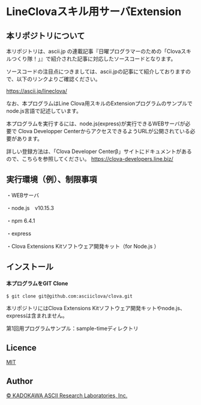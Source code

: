  LineClovaスキル用サーバExtension
====

## 本リポジトリについて
本リポジトリは、ascii.jp の連載記事『日曜プログラマーのための「Clovaスキルつくり隊！」』で紹介された記事に対応したソースコードとなります。

ソースコードの注目点につきましては、ascii.jpの記事にて紹介しておりますので、以下のリンクよりご確認ください。

https://ascii.jp/lineclova/

なお、本プログラムはLine Clova用スキルのExtensionプログラムのサンプルでnode.js言語で記述しています。

本プログラムを実行するには、node.js(express)が実行できるWEBサーバが必要で
Clova Developper CenterからアクセスできるようURLが公開されている必要があります。

詳しい登録方法は、「Clova Developer Centerβ」サイトにドキュメントがあるので、こちらを参照してください。
https://clova-developers.line.biz/

## 実行環境（例）、制限事項
・WEBサーバ

・node.js　v10.15.3

・npm 6.4.1

・express

・Clova Extensions Kitソフトウェア開発キット（for Node.js ）

## インストール

#### 本プログラムをGIT Clone
`$ git clone git@github.com:asciiclova/clova.git`

本リポジトリにはClova Extensions Kitソフトウェア開発キットやnode.js、expressは含まれません。

第1回用プログラムサンプル：sample-timeディレクトリ


## Licence

[MIT](https://github.com/asciiclova/time/blob/master/LICENSE)

## Author

[© KADOKAWA ASCII Research Laboratories, Inc.](https://github.com/asciiclova)
